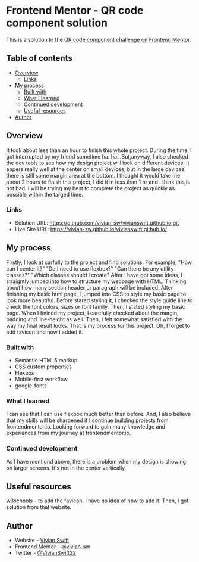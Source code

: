# Frontend Mentor - QR code component solution

This is a solution to the [QR code component challenge on Frontend Mentor](https://www.frontendmentor.io/challenges/qr-code-component-iux_sIO_H). 

## Table of contents

- [Overview](#overview)
  - [Links](#links)
- [My process](#my-process)
  - [Built with](#built-with)
  - [What I learned](#what-i-learned)
  - [Continued development](#continued-development)
  - [Useful resources](#useful-resources)
- [Author](#author)


## Overview

It took about less than an hour to finish this whole project.
During the time, I got interrupted by my friend sometime ha..ha...But,anyway, I also checked the dev tools to see how my design project will look on different devices. It appers really well at the center on small devices, but in the large devices, there is still some margin area at the bottom. I thought it would take me about 2 hours to finish this project, I did it in less than 1 hr and I think this is not bad. I will be trying my best to complete the project as quickly as possible within the targed time.

### Links

- Solution URL: https://github.com/vivian-sw/vivianswift.github.io.git
- Live Site URL: https://vivian-sw.github.io/vivianswift.github.io/

## My process

Firstly, I look at carfully to the project and find solutions. For example,
"How can I center it?"
"Do I need to use flexbox?"
"Can there be any utility classes?"
"Which classes should I create?
After I have got some ideas, I straigntly jumped into how to structure my webpage with HTML. 
Thinking about how many section,header or paragraph will be included.
After finishing my basic html page, I jumped into CSS to style my basic page to look more beautiful.
Before stared styling it,
I checked the style guide line to check the font colors, sizes or font family.
Then, I stated styling my basic page.
When I finined my project, I carefully checked about the margin, padding and line-height as well.
Then, I felt somewhat satisfied with the way my final result looks. 
That is my process for this project.
Oh, I forget to add favicon and now I added it.

### Built with

- Semantic HTML5 markup
- CSS custom properties
- Flexbox
- Mobile-first workflow
- google-fonts


### What I learned

I can see that I can use flexbox much better than before. And, I also believe that my skills will be sharpened if I continue building projects from frontendmentor.io. Looking forward to gain many knowledge and experiences from my journey at frontendmentor.io.

### Continued development

As I have mentiond above, there is a problem when my design is showing on larger screens. It's not in the center vertically.

## Useful resources
w3schools - to add the favicon.
I have no idea of how to add it. Then, I got solution from that website.

## Author

- Website - [Vivian Swift](https://vivian-sw.github.io/vivianswift.github.io/)
- Frontend Mentor - [@vivian-sw](https://www.frontendmentor.io/profile/vivian-sw)
- Twitter - [@VivianSwift22](https://twitter.com/vivianswift22?s=21)


